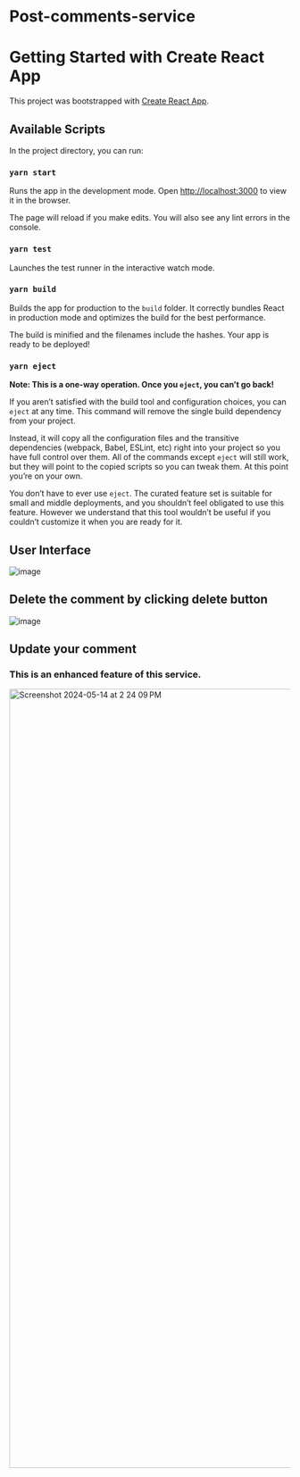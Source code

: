 # Post-comments-service
# Getting Started with Create React App

This project was bootstrapped with [Create React App](https://create-react-app.dev/).

## Available Scripts

In the project directory, you can run:

### `yarn start`

Runs the app in the development mode.
Open [http://localhost:3000](http://localhost:3000) to view it in the browser.

The page will reload if you make edits.
You will also see any lint errors in the console.

### `yarn test`

Launches the test runner in the interactive watch mode.


### `yarn build`

Builds the app for production to the `build` folder.
It correctly bundles React in production mode and optimizes the build for the best performance.

The build is minified and the filenames include the hashes.
Your app is ready to be deployed!

### `yarn eject`

**Note: This is a one-way operation. Once you `eject`, you can’t go back!**

If you aren’t satisfied with the build tool and configuration choices, you can `eject` at any time. This command will remove the single build dependency from your project.

Instead, it will copy all the configuration files and the transitive dependencies (webpack, Babel, ESLint, etc) right into your project so you have full control over them. All of the commands except `eject` will still work, but they will point to the copied scripts so you can tweak them. At this point you’re on your own.

You don’t have to ever use `eject`. The curated feature set is suitable for small and middle deployments, and you shouldn’t feel obligated to use this feature. However we understand that this tool wouldn’t be useful if you couldn’t customize it when you are ready for it.

## User Interface

![image](https://github.com/Asritha10/Post-comments-service/assets/95580777/3a6f08b8-9fe0-4607-87ce-f2db7fd0b425)

## Delete the comment by clicking delete button

![image](https://github.com/Asritha10/Post-comments-service/assets/95580777/630c4a8d-d764-48c4-90b9-9a31da3f123c)

## Update your comment

### This is an enhanced feature of this service.

<img width="1396" alt="Screenshot 2024-05-14 at 2 24 09 PM" src="https://github.com/Asritha10/Post-comments-service/assets/95580777/fea3cd3f-ebcb-4aee-aba7-b801652010e5">


